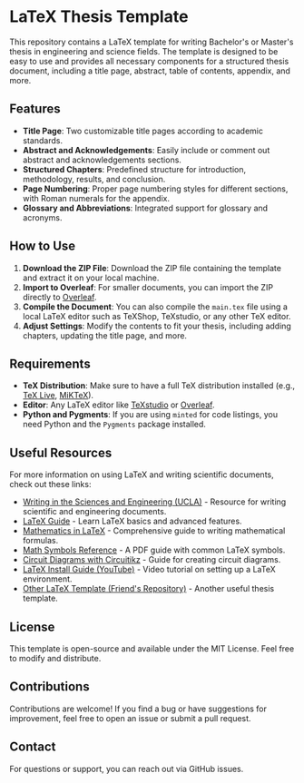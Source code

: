 # LaTeX Thesis Template

This repository contains a LaTeX template for writing Bachelor's or Master's thesis in engineering and science fields. The template is designed to be easy to use and provides all necessary components for a structured thesis document, including a title page, abstract, table of contents, appendix, and more.

## Features
- **Title Page**: Two customizable title pages according to academic standards.
- **Abstract and Acknowledgements**: Easily include or comment out abstract and acknowledgements sections.
- **Structured Chapters**: Predefined structure for introduction, methodology, results, and conclusion.
- **Page Numbering**: Proper page numbering styles for different sections, with Roman numerals for the appendix.
- **Glossary and Abbreviations**: Integrated support for glossary and acronyms.

## How to Use
1. **Download the ZIP File**: Download the ZIP file containing the template and extract it on your local machine.
2. **Import to Overleaf**: For smaller documents, you can import the ZIP directly to [Overleaf](https://www.overleaf.com/).
3. **Compile the Document**: You can also compile the `main.tex` file using a local LaTeX editor such as TeXShop, TeXstudio, or any other TeX editor. 
4. **Adjust Settings**: Modify the contents to fit your thesis, including adding chapters, updating the title page, and more.

## Requirements
- **TeX Distribution**: Make sure to have a full TeX distribution installed (e.g., [TeX Live](https://www.tug.org/texlive/), [MiKTeX](https://miktex.org/)).
- **Editor**: Any LaTeX editor like [TeXstudio](https://www.texstudio.org/) or [Overleaf](https://www.overleaf.com/).
- **Python and Pygments**: If you are using `minted` for code listings, you need Python and the `Pygments` package installed.

## Useful Resources
For more information on using LaTeX and writing scientific documents, check out these links:
- [Writing in the Sciences and Engineering (UCLA)](https://gwc.gsrc.ucla.edu/resources/writing-in-the-sciences-and-engineering) - Resource for writing scientific and engineering documents.
- [LaTeX Guide](https://latex-tutorial.com/tutorials/) - Learn LaTeX basics and advanced features.
- [Mathematics in LaTeX](https://en.wikibooks.org/wiki/LaTeX/Mathematics) - Comprehensive guide to writing mathematical formulas.
- [Math Symbols Reference](https://www.cmor-faculty.rice.edu/~heinken/latex/symbols.pdf) - A PDF guide with common LaTeX symbols.
- [Circuit Diagrams with Circuitikz](https://ctan.dcc.uchile.cl/graphics/pgf/contrib/circuitikz/doc/circuitikzmanual.pdf) - Guide for creating circuit diagrams.
- [LaTeX Install Guide (YouTube)](https://www.youtube.com/watch?v=triTgcyF_IA) - Video tutorial on setting up a LaTeX environment.
- [Other LaTeX Template (Friend's Repository)](https://github.com/HateFindingNames/LaTex-Template) - Another useful thesis template.

## License
This template is open-source and available under the MIT License. Feel free to modify and distribute.

## Contributions
Contributions are welcome! If you find a bug or have suggestions for improvement, feel free to open an issue or submit a pull request.

## Contact
For questions or support, you can reach out via GitHub issues.
